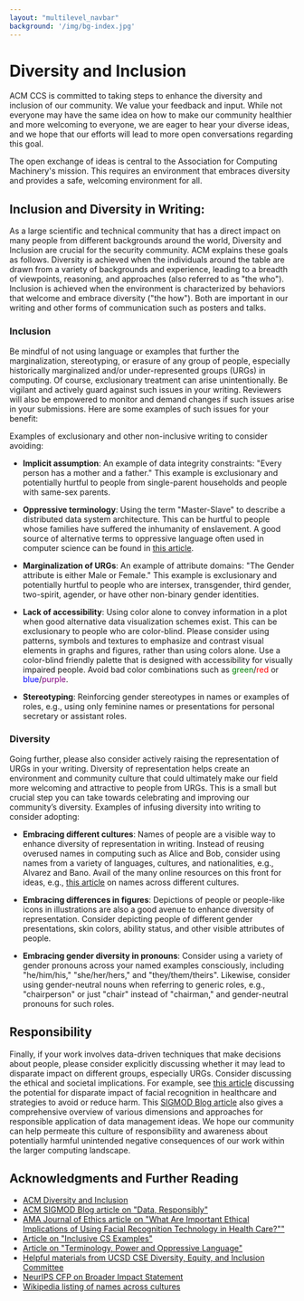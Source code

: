 ```yaml
---
layout: "multilevel_navbar"
background: '/img/bg-index.jpg'
---
```


# Diversity and Inclusion
ACM CCS is committed to taking steps to enhance the diversity and inclusion of our community. We value your feedback and input. While not everyone may have the same idea on how to make our community healthier and more welcoming to everyone, we are eager to hear your diverse ideas, and we hope that our efforts will lead to more open conversations regarding this goal.

The open exchange of ideas is central to the Association for Computing Machinery's mission. This requires an environment that embraces diversity and provides a safe, welcoming environment for all.

## Inclusion and Diversity in Writing:

As a large scientific and technical community that has a direct impact on many people from different backgrounds around the world, Diversity and Inclusion are crucial for the security community. ACM explains these goals as follows. Diversity is achieved when the individuals around the table are drawn from a variety of backgrounds and experience, leading to a breadth of viewpoints, reasoning, and approaches (also referred to as "the who"). Inclusion is achieved when the environment is characterized by behaviors that welcome and embrace diversity ("the how"). Both are important in our writing and other forms of communication such as posters and talks.

### Inclusion
Be mindful of not using language or examples that further the marginalization, stereotyping, or erasure of any group of people, especially historically marginalized and/or under-represented groups (URGs) in computing. Of course, exclusionary treatment can arise unintentionally. Be vigilant and actively guard against such issues in your writing. Reviewers will also be empowered to monitor and demand changes if such issues arise in your submissions. Here are some examples of such issues for your benefit:

Examples of exclusionary and other non-inclusive writing to consider avoiding:

+ **Implicit assumption**: An example of data integrity constraints: "Every person has a mother and a father." This example is exclusionary and potentially hurtful to people from single-parent households and people with same-sex parents.

+ **Oppressive terminology**: Using the term "Master-Slave" to describe a distributed data system architecture. This can be hurtful to people whose families have suffered the inhumanity of enslavement. A good source of alternative terms to oppressive language often used in computer science can be found in [this article](https://datatracker.ietf.org/doc/draft-knodel-terminology/00/).

+ **Marginalization of URGs**: An example of attribute domains: "The Gender attribute is either Male or Female." This example is exclusionary and potentially hurtful to people who are intersex, transgender, third gender, two-spirit, agender, or have other non-binary gender identities.

+ **Lack of accessibility**: Using color alone to convey information in a plot when good alternative data visualization schemes exist. This can be exclusionary to people who are color-blind. Please consider using patterns, symbols and textures to emphasize and contrast visual elements in graphs and figures, rather than using colors alone. Use a color-blind friendly palette that is designed with accessibility for visually impaired people. Avoid bad color combinations such as <span style="color:green">green</span>/<span style="color:red">red</span> or <span style="color:blue">blue</span>/<span style="color:purple">purple</span>.

+ **Stereotyping**: Reinforcing gender stereotypes in names or examples of roles, e.g., using only feminine names or presentations for personal secretary or assistant roles.

### Diversity

Going further, please also consider actively raising the representation of URGs in your writing. Diversity of representation helps create an environment and community culture that could ultimately make our field more welcoming and attractive to people from URGs. This is a small but crucial step you can take towards celebrating and improving our community’s diversity. Examples of infusing diversity into writing to consider adopting:

+ **Embracing different cultures**: Names of people are a visible way to enhance diversity of representation in writing. Instead of reusing overused names in computing such as Alice and Bob, consider using names from a variety of languages, cultures, and nationalities, e.g., Alvarez and Bano. Avail of the many online resources on this front for ideas, e.g., [this article](https://en.wikipedia.org/wiki/Category:Names_by_culture) on names across different cultures.

+ **Embracing differences in figures**: Depictions of people or people-like icons in illustrations are also a good avenue to enhance diversity of representation. Consider depicting people of different gender presentations, skin colors, ability status, and other visible attributes of people.

+ **Embracing gender diversity in pronouns**: Consider using a variety of gender pronouns across your named examples consciously, including "he/him/his," "she/her/hers," and "they/them/theirs". Likewise, consider using gender-neutral nouns when referring to generic roles, e.g., "chairperson" or just "chair" instead of "chairman," and gender-neutral pronouns for such roles.

## Responsibility
Finally, if your work involves data-driven techniques that make decisions about people, please consider explicitly discussing whether it may lead to disparate impact on different groups, especially URGs. Consider discussing the ethical and societal implications. For example, see [this article](https://journalofethics.ama-assn.org/article/what-are-important-ethical-implications-using-facial-recognition-technology-health-care/2019-02) discussing the potential for disparate impact of facial recognition in healthcare and strategies to avoid or reduce harm. This [SIGMOD Blog article](http://wp.sigmod.org/?p=1900) also gives a comprehensive overview of various dimensions and approaches for responsible application of data management ideas. We hope our community can help permeate this culture of responsibility and awareness about potentially harmful unintended negative consequences of our work within the larger computing landscape.

## Acknowledgments and Further Reading

+ [ACM Diversity and Inclusion](https://www.acm.org/diversity-inclusion)
+ [ACM SIGMOD Blog article on "Data, Responsibly"](http://wp.sigmod.org/?p=1900)
+ [AMA Journal of Ethics article on "What Are Important Ethical Implications of Using Facial Recognition Technology in Health Care?""](https://journalofethics.ama-assn.org/article/what-are-important-ethical-implications-using-facial-recognition-technology-health-care/2019-02)
+ [Article on "Inclusive CS Examples"](https://medium.com/@arunis100/inclusive-cs-examples-b5f40e003815)
+ [Article on "Terminology, Power and Oppressive Language"](https://datatracker.ietf.org/doc/draft-knodel-terminology/00/)
+ [Helpful materials from UCSD CSE Diversity, Equity, and Inclusion Committee](https://cse.ucsd.edu/diversity/videos)
+ [NeurIPS CFP on Broader Impact Statement](https://nips.cc/Conferences/2020/CallForPapers)
+ [Wikipedia listing of names across cultures](https://en.wikipedia.org/wiki/Category:Names_by_culture)
